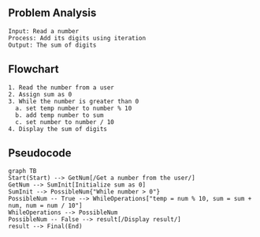 ## Problem Analysis
    Input: Read a number
    Process: Add its digits using iteration
    Output: The sum of digits

## Flowchart
    1. Read the number from a user
    2. Assign sum as 0
    3. While the number is greater than 0
      a. set temp number to number % 10
      b. add temp number to sum
      c. set number to number / 10
    4. Display the sum of digits

## Pseudocode

```mermaid
graph TB
Start(Start) --> GetNum[/Get a number from the user/]
GetNum --> SumInit[Initialize sum as 0]
SumInit --> PossibleNum{"While number > 0"}
PossibleNum -- True --> WhileOperations["temp = num % 10, sum = sum + num, num = num / 10"]
WhileOperations --> PossibleNum
PossibleNum -- False --> result[/Display result/]
result --> Final(End)
